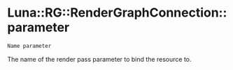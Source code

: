 # Luna::RG::RenderGraphConnection::parameter

```c++
Name parameter
```

The name of the render pass parameter to bind the resource to. 


